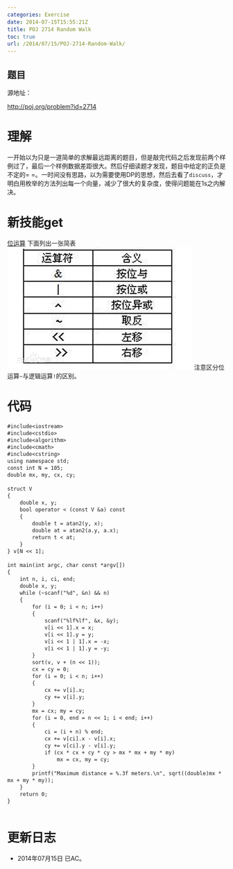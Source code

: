 ```yaml
---
categories: Exercise
date: 2014-07-15T15:55:21Z
title: POJ 2714 Random Walk
toc: true
url: /2014/07/15/POJ-2714-Random-Walk/
---
```


## 题目
源地址：

http://poj.org/problem?id=2714

# 理解
一开始以为只是一道简单的求解最远距离的题目，但是敲完代码之后发现前两个样例过了，最后一个样例数据差距很大。然后仔细读题才发现，题目中给定的正负是不定的= =。一时间没有思路，以为需要使用DP的思想，然后去看了`discuss`，才明白用枚举的方法列出每一个向量，减少了很大的复杂度，使得问题能在1s之内解决。

<!--more-->

# 新技能get
[位运算](http://www.cplusplus.com/doc/boolean/)
下面列出一张简表
![位运算简表](/imgs/exercise/%E4%BD%8D%E8%BF%90%E7%AE%97.jpg)
注意区分位运算`~`与逻辑运算`!`的区别。

# 代码

```
#include<iostream>
#include<cstdio>
#include<algorithm>
#include<cmath>
#include<cstring>
using namespace std;
const int N = 105;
double mx, my, cx, cy;

struct V
{
    double x, y;
    bool operator < (const V &a) const
    {
        double t = atan2(y, x);
        double at = atan2(a.y, a.x);
        return t < at;
    }
} v[N << 1];

int main(int argc, char const *argv[])
{
    int n, i, ci, end;
    double x, y;
    while (~scanf("%d", &n) && n)
    {
        for (i = 0; i < n; i++)
        {
            scanf("%lf%lf", &x, &y);
            v[i << 1].x = x;
            v[i << 1].y = y;
            v[i << 1 | 1].x = -x;
            v[i << 1 | 1].y = -y;
        }
        sort(v, v + (n << 1));
        cx = cy = 0;
        for (i = 0; i < n; i++)
        {
            cx += v[i].x;
            cy += v[i].y;
        }
        mx = cx; my = cy;
        for (i = 0, end = n << 1; i < end; i++)
        {
            ci = (i + n) % end;
            cx += v[ci].x - v[i].x;
            cy += v[ci].y - v[i].y;
            if (cx * cx + cy * cy > mx * mx + my * my)
                mx = cx, my = cy;
        }
        printf("Maximum distance = %.3f meters.\n", sqrt((double)mx * mx + my * my));
    }
    return 0;
}


```

# 更新日志
- 2014年07月15日 已AC。